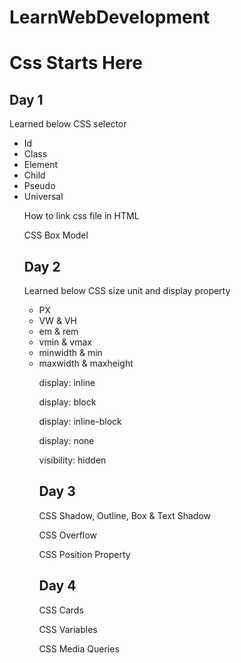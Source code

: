 # LearnWebDevelopment

<h1>Css Starts Here</h2>
<h2>Day 1</h2>
<p>Learned below CSS selector </p>
<ul>
<li>Id</li>
<li>Class</li>
<li>Element</li>
<li>Child</li>
<li>Pseudo</li>
<li>Universal</li>
<p>How to link css file in HTML</p>
<p>CSS Box Model</p>
<h2>Day 2</h2>
<p>Learned below CSS size unit and display property </p>
<ul>
<li>PX</li>
<li>VW & VH</li>
<li>em & rem</li>
<li>vmin & vmax</li>
<li>minwidth & min</li>
<li>maxwidth & maxheight</li>
<p>display: inline</p>
<p>display: block</p>
<p>display: inline-block</p>
<p>display: none</p>
<p>visibility: hidden</p>
<h2>Day 3</h2>
<p>CSS Shadow, Outline, Box & Text Shadow</p>
<p>CSS Overflow</p>
<p>CSS Position Property</p>
<h2>Day 4</h2>
<p>CSS Cards</p>
<p>CSS Variables</p>
<p>CSS Media Queries</p>
